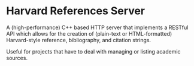 # Harvard References Server
A (high-performance) C++ based HTTP server that implements a RESTful API which allows for the creation of 
(plain-text or HTML-formatted) Harvard-style reference, bibliography, and citation strings. 

Useful for projects that have to deal with managing or listing academic sources.
